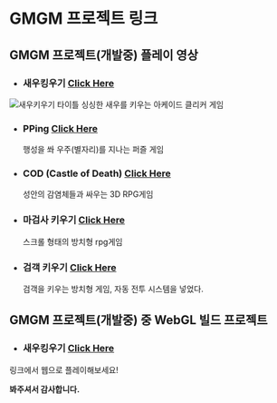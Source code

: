 # **GMGM 프로젝트 링크**

## **GMGM 프로젝트(개발중) 플레이 영상**

- ### **새우킹우기** [Click Here](https://www.youtube.com/watch?v=sw-D3gNTPn8)
![새우키우기 타이틀](https://user-images.githubusercontent.com/64318091/119672716-c75acd80-be75-11eb-875c-d6b36d2a864e.png)
	싱싱한 새우를 키우는 아케이드 클리커 게임
	
- ### **PPing** [Click Here](http://www.gigdc.or.kr/sub01/sub03.php)
	행성을 쏴 우주(별자리)를 지나는 퍼즐 게임
	
- ### **COD** (Castle of Death) [Click Here](http://www.gigdc.or.kr/sub01/sub03.php)
	성안의 감염체들과 싸우는 3D RPG게임
	
- ### **마검사 키우기** [Click Here](https://youtu.be/nZ7N1QXERKQ)
	스크롤 형태의 방치형 rpg게임

- ### **검객 키우기** [Click Here](https://youtu.be/qYGaRKeeg30)
	검객을 키우는 방치형 게임, 자동 전투 시스템을 넣었다.

## **GMGM 프로젝트(개발중) 중 WebGL 빌드 프로젝트**
- ### **새우킹우기** [Click Here](https://dongyeonseodev.github.io/GMGMPrawn/)
링크에서 웹으로 플레이해보세요!

**봐주셔서 감사합니다.**
